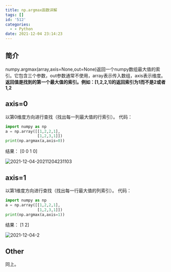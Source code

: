 ```yaml
---
title: np.argmax函数详解
tags: []
id: '512'
categories:
  - - Python
date: 2021-12-04 23:14:23
---
```


## 简介

numpy.argmax(array,axis=None,out=None)返回一个numpy数组最大值的索引。它包含三个参数，out参数通常不使用，array表示传入数组，axis表示维度。 **返回值是找到的第一个最大值的索引。例如：\[1,2,2,1\]的返回索引为1而不是2或者1,2**

## axis=0

以第0维度方向进行查找（找出每一列最大值的行索引）。 代码：

```python
import numpy as np
a = np.array([[1,2,2,1],
              [1,2,3,1]])
print(np.argmax(a,axis=0))
```

结果： \[0 0 1 0\]

![2021-12-04-20211204231103](https://img.wush.cc/2021-12-04-20211204231103.png)

## axis=1

以第1维度方向进行查找（找出每一行最大值的列索引）。 代码：

```python
import numpy as np
a = np.array([[1,2,2,1],
              [1,2,3,1]])
print(np.argmax(a,axis=1))
```

结果： \[1 2\]

![2021-12-04-2](https://img.wush.cc/2021-12-04-2.png)

## Other

同上。